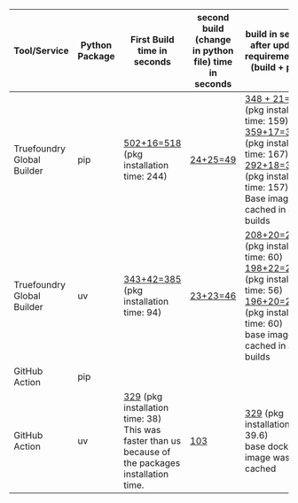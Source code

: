 | Tool/Service              | Python Package | First Build time in seconds                 | second build (change in python file) time in seconds          | build in seconds after updating requirements.txt (build + push) | 
|---------------------------|----------------|---------------------------------------------|---------------------------------------------------------------|-----------------------------------------------------------------|
| Truefoundry Global Builder | pip           | [502+16=518](https://internal.truefoundry.cloud/deployments/cm3dyzu1xjwcw01w98sesga4d?tab=deployments&logs=cm3dyzu24jwcx01w9cd6pcabf) (pkg installation time: 244)      |  [24+25=49](https://internal.devtest.truefoundry.tech/deployments/cm3ebuxdh0eea01ux6wi66zu0?tab=deployments&logs=cm3fgaai7000c01q63f1a5puk) | [348 + 21=369](https://internal.devtest.truefoundry.tech/deployments/cm3ebuxdh0eea01ux6wi66zu0?tab=deployments&logs=cm3ehaiav0bai01pvhwqd69wh) (pkg installation time: 159) <br> [359+17=376](https://internal.devtest.truefoundry.tech/deployments/cm3ebuxdh0eea01ux6wi66zu0?tab=deployments&logs=cm3fc8b1v0or801pfbuyph6sr) (pkg installation time: 167)<br>[292+18=310](https://internal.devtest.truefoundry.tech/deployments/cm3ebuxdh0eea01ux6wi66zu0?tab=deployments&logs=cm3ffdpuk027e01sj7p710a8i) (pkg installation time: 157)<br> Base image was cached in all the builds |
| Truefoundry Global Builder | uv            | [343+42=385](https://internal.devtest.truefoundry.tech/deployments/cm3ebln930do201ux9nqe3p5w?tab=deployments&logs=cm3ffv5ip00qd01ts4ghah6u3) (pkg installation time: 94)     |    [23+23=46](https://internal.devtest.truefoundry.tech/deployments/cm3ebln930do201ux9nqe3p5w?tab=deployments&logs=cm3fgl8i101bw01pkgmq5bjpy)   | [208+20=228](https://internal.devtest.truefoundry.tech/deployments/cm3ebln930do201ux9nqe3p5w?tab=deployments&logs=cm3eh2zmy0aqc01pv2d4ieylb) (pkg installation time: 60) <br> [198+22=220](https://internal.devtest.truefoundry.tech/deployments/cm3ebln930do201ux9nqe3p5w?tab=deployments&logs=cm3eif24x02qq01sn3i1a2wzd) (pkg installation time: 56) <br> [196+20=216](https://internal.devtest.truefoundry.tech/deployments/cm3ebln930do201ux9nqe3p5w?tab=deployments&logs=cm3eipf5e03td01v732d05m4j) (pkg installation time: 60) <br> base image was cached in all the builds|
| GitHub Action              | pip            |       | | 
| GitHub Action              | uv            | [329](https://github.com/truefoundry/docker-build-test/actions/runs/11811436776/job/32905008003) (pkg installation time: 38) <br> This was faster than us because of the packages installation time.    | [103](https://github.com/truefoundry/docker-build-test/actions/runs/11791561588/job/32843775583) | [329](https://github.com/truefoundry/docker-build-test/actions/runs/11811241847/job/32904504772) (pkg installation time: 39.6)<br>base docker image was not cached

